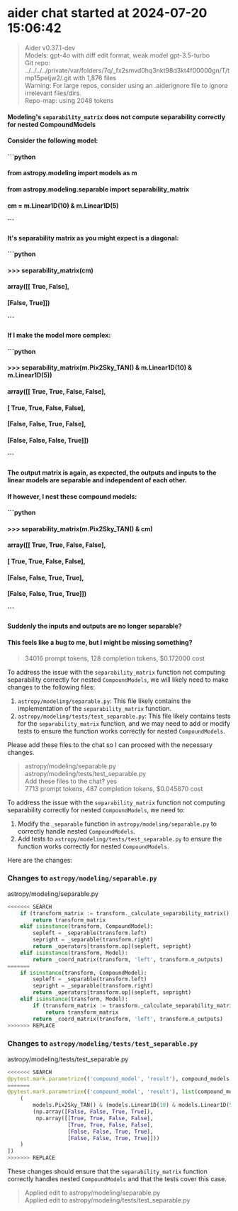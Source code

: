 
# aider chat started at 2024-07-20 15:06:42

> Aider v0.37.1-dev  
> Models: gpt-4o with diff edit format, weak model gpt-3.5-turbo  
> Git repo: ../../../../private/var/folders/7q/_fx2smvd0hq3nkt98d3kt4f00000gn/T/tmp15petjw2/.git with 1,876 files  
> Warning: For large repos, consider using an .aiderignore file to ignore irrelevant files/dirs.  
> Repo-map: using 2048 tokens  

#### Modeling's `separability_matrix` does not compute separability correctly for nested CompoundModels  
#### Consider the following model:  
####   
#### ```python  
#### from astropy.modeling import models as m  
#### from astropy.modeling.separable import separability_matrix  
####   
#### cm = m.Linear1D(10) & m.Linear1D(5)  
#### ```  
####   
#### It's separability matrix as you might expect is a diagonal:  
####   
#### ```python  
#### >>> separability_matrix(cm)  
#### array([[ True, False],  
####        [False,  True]])  
#### ```  
####   
#### If I make the model more complex:  
#### ```python  
#### >>> separability_matrix(m.Pix2Sky_TAN() & m.Linear1D(10) & m.Linear1D(5))  
#### array([[ True,  True, False, False],  
####        [ True,  True, False, False],  
####        [False, False,  True, False],  
####        [False, False, False,  True]])  
#### ```  
####   
#### The output matrix is again, as expected, the outputs and inputs to the linear models are separable and independent of each other.  
####   
#### If however, I nest these compound models:  
#### ```python  
#### >>> separability_matrix(m.Pix2Sky_TAN() & cm)  
#### array([[ True,  True, False, False],  
####        [ True,  True, False, False],  
####        [False, False,  True,  True],  
####        [False, False,  True,  True]])  
#### ```  
#### Suddenly the inputs and outputs are no longer separable?  
####   
#### This feels like a bug to me, but I might be missing something?  
> 34016 prompt tokens, 128 completion tokens, $0.172000 cost  

To address the issue with the `separability_matrix` function not computing separability correctly for nested `CompoundModels`, we will likely need to make changes to the following files:

1. `astropy/modeling/separable.py`: This file likely contains the implementation of the `separability_matrix` function.
2. `astropy/modeling/tests/test_separable.py`: This file likely contains tests for the `separability_matrix` function, and we may need to add or modify tests to ensure the function works correctly for nested `CompoundModels`.

Please add these files to the chat so I can proceed with the necessary changes.

> astropy/modeling/separable.py  
> astropy/modeling/tests/test_separable.py  
> Add these files to the chat? yes  
> 7713 prompt tokens, 487 completion tokens, $0.045870 cost  

To address the issue with the `separability_matrix` function not computing separability correctly for nested `CompoundModels`, we need to:

1. Modify the `_separable` function in `astropy/modeling/separable.py` to correctly handle nested `CompoundModels`.
2. Add tests to `astropy/modeling/tests/test_separable.py` to ensure the function works correctly for nested `CompoundModels`.

Here are the changes:

### Changes to `astropy/modeling/separable.py`

astropy/modeling/separable.py
```python
<<<<<<< SEARCH
    if (transform_matrix := transform._calculate_separability_matrix()) is not NotImplemented:
        return transform_matrix
    elif isinstance(transform, CompoundModel):
        sepleft = _separable(transform.left)
        sepright = _separable(transform.right)
        return _operators[transform.op](sepleft, sepright)
    elif isinstance(transform, Model):
        return _coord_matrix(transform, 'left', transform.n_outputs)
=======
    if isinstance(transform, CompoundModel):
        sepleft = _separable(transform.left)
        sepright = _separable(transform.right)
        return _operators[transform.op](sepleft, sepright)
    elif isinstance(transform, Model):
        if (transform_matrix := transform._calculate_separability_matrix()) is not NotImplemented:
            return transform_matrix
        return _coord_matrix(transform, 'left', transform.n_outputs)
>>>>>>> REPLACE
```

### Changes to `astropy/modeling/tests/test_separable.py`

astropy/modeling/tests/test_separable.py
```python
<<<<<<< SEARCH
@pytest.mark.parametrize(('compound_model', 'result'), compound_models.values())
=======
@pytest.mark.parametrize(('compound_model', 'result'), list(compound_models.values()) + [
    (
        models.Pix2Sky_TAN() & (models.Linear1D(10) & models.Linear1D(5)),
        (np.array([False, False, True, True]),
         np.array([[True, True, False, False],
                   [True, True, False, False],
                   [False, False, True, True],
                   [False, False, True, True]]))
    )
])
>>>>>>> REPLACE
```

These changes should ensure that the `separability_matrix` function correctly handles nested `CompoundModels` and that the tests cover this case.

> Applied edit to astropy/modeling/separable.py  
> Applied edit to astropy/modeling/tests/test_separable.py  
